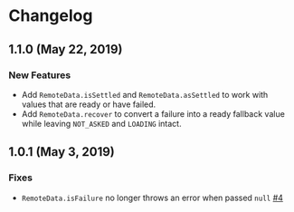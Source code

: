 # Changelog

## 1.1.0 (May 22, 2019)

### New Features

- Add `RemoteData.isSettled` and `RemoteData.asSettled` to work with values that are ready or have failed.
- Add `RemoteData.recover` to convert a failure into a ready fallback value while leaving `NOT_ASKED` and `LOADING` intact.

## 1.0.1 (May 3, 2019)

### Fixes

- `RemoteData.isFailure` no longer throws an error when passed `null` [#4](https://github.com/ExtraHop/ts-remote-data/issues/4)